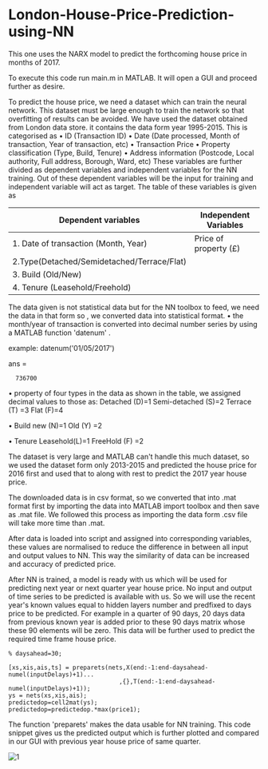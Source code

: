# London-House-Price-Prediction-using-NN
This one uses the NARX model to predict the forthcoming house price in months of 2017.

To execute this code run main.m in MATLAB. It will open a GUI and proceed further as desire.

To predict the house price, we need a dataset which can train the neural network. This dataset must be large enough to train the network so that overfitting of results can be avoided. We have used the dataset obtained from London data store. it contains the data form year 1995-2015. This is categorised as
•	ID (Transaction ID)
•	Date (Date processed, Month of transaction, Year of transaction, etc)
•	Transaction Price
•	Property classification (Type, Build, Tenure)
•	Address information (Postcode, Local authority, Full address, Borough, Ward, etc)
These variables are further divided as dependent variables and independent variables for the NN training. Out of these dependent variables will be the input for training and independent variable will act as target. The table of these variables is given as

|Dependent variables	|Independent Variables|
-----------------------|---------------------
|1. Date of transaction (Month, Year)|Price of property (£)|
|2.Type(Detached/Semidetached/Terrace/Flat)| |
|3. Build (Old/New) | |
|4. Tenure (Leasehold/Freehold)	| |

The data given is not statistical data but for the NN toolbox to feed, we need the data in that form so , we converted data into statistical format. 
•	the month/year of transaction is converted into decimal number series by using a MATLAB function 'datenum' .

example: datenum('01/05/2017')

ans =

      736700
•	property of four types in the data as shown in the table, we assigned decimal values to those as:
	Detached (D)=1
	Semi-detached (S)=2
	Terrace (T) =3
	Flat (F)=4

•	Build
	new (N)=1
	Old (Y) =2

•	Tenure
	Leasehold(L)=1
	FreeHold (F) =2

The dataset is very large and MATLAB can't handle this much dataset, so we used the dataset form only 2013-2015 and predicted the house price for 2016 first and used that to along with rest to predict the 2017 year house price.

The downloaded data is in csv format, so we converted that into .mat format first by importing the data into MATLAB import toolbox and then save as .mat file. We followed this process as importing the data form .csv file will take more time than .mat. 

After data is loaded into script and  assigned into corresponding variables, these values are normalised to reduce the difference in between all input and output values to NN. This way the similarity of data can be increased and accuracy of predicted price. 

After NN is trained, a model is ready with us which will be used for predicting next year or next quarter year house price. No input and output of time series to be predicted is available with us. So we will use the recent year's known values equal to hidden layers number and predfixed to days price to be predicted. For example in a quarter of 90 days, 20 days data from previous known year is added prior to these 90 days matrix whose these 90 elements will be zero. This data will be further used to predict the required time frame house price.

```
% daysahead=30;
 
[xs,xis,ais,ts] = preparets(nets,X(end:-1:end-daysahead-numel(inputDelays)+1)...
                               ,{},T(end:-1:end-daysahead-numel(inputDelays)+1));
ys = nets(xs,xis,ais);
predictedop=cell2mat(ys);
predictedop=predictedop.*max(price1);
```

The function 'preparets' makes the data usable for NN training. This code snippet gives us the predicted output which is further plotted and compared in our GUI with previous year house price of same quarter.

![1](https://user-images.githubusercontent.com/11607018/38652282-ea9b429c-3e22-11e8-8136-2674c8cf62ff.png)

